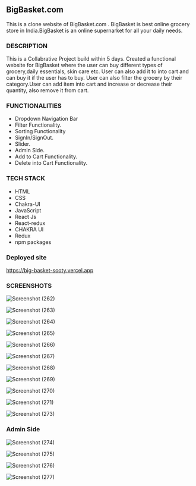 ## BigBasket.com
This is a clone website of BigBasket.com . BigBasket is best online grocery store in India.BigBasket is an online supernarket for all your daily needs.

### DESCRIPTION

This is a Collabrative Project build within 5 days. Created a functional website for BigBasket where the user can buy different types of grocery,daily essentials, skin care etc. User can also add it to into cart and can buy it if the user has to buy. User can also filter the grocery by their category.User can add item into cart and increase or decrease their quantity, also remove it from cart.

### FUNCTIONALITIES

* Dropdown Navigation Bar
* Filter Functionality.
* Sorting Functionality
* SignIn/SignOut.
* Slider.
* Admin Side.
* Add to Cart Functionality.
* Delete into Cart Functionality.

### TECH STACK

* HTML
* CSS 
* Chakra-UI
* JavaScript
* React Js
* React-redux
* CHAKRA UI
* Redux
* npm packages

### Deployed site
https://big-basket-sooty.vercel.app

### SCREENSHOTS

![Screenshot (262)](https://snipboard.io/B5ZpwQ.jpg)

![Screenshot (263)](https://snipboard.io/hOfY7X.jpg)

![Screenshot (264)](https://snipboard.io/Btsl47.jpg)

![Screenshot (265)](https://snipboard.io/vawboW.jpg)

![Screenshot (266)](https://snipboard.io/kmR1aZ.jpg)

![Screenshot (267)](https://snipboard.io/VKsPyg.jpg)

![Screenshot (268)](https://snipboard.io/6NJgUY.jpg)

![Screenshot (269)](https://snipboard.io/nPoKza.jpg)

![Screenshot (270)](https://snipboard.io/l5mxqk.jpg)

![Screenshot (271)](https://snipboard.io/eET6Zh.jpg)

![Screenshot (273)](https://snipboard.io/NToPIZ.jpg)

### Admin Side

![Screenshot (274)](https://snipboard.io/mHkh5Y.jpg)

![Screenshot (275)](https://snipboard.io/9cMD12.jpg)

![Screenshot (276)](https://snipboard.io/l7jHAr.jpg)

![Screenshot (277)](https://snipboard.io/uPdOsa.jpg)



